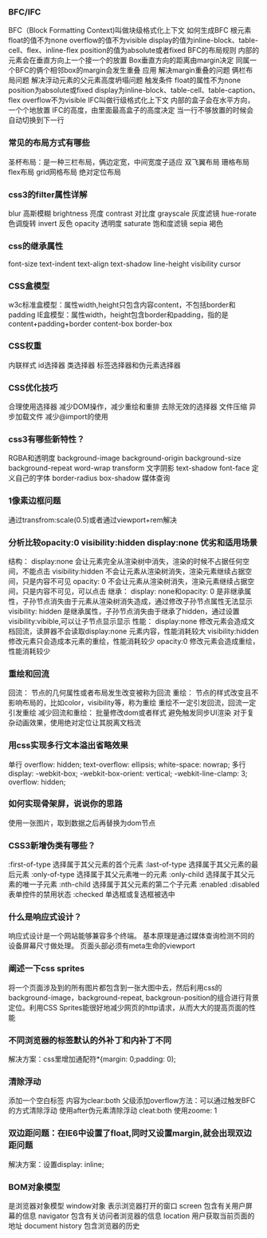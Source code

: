 ### BFC/IFC 
BFC（Block Formatting Context)叫做块级格式化上下文
    如何生成BFC
        根元素
        float的值不为none
        overflow的值不为visible
        display的值为inline-block、table-cell、flex、inline-flex
        position的值为absolute或者fixed
    BFC的布局规则
        内部的元素会在垂直方向上一个接一个的放置
        Box垂直方向的距离由margin决定
        同属一个BFC的俩个相邻box的margin会发生重叠
    应用
        解决margin重叠的问题
        俩栏布局问题
        解决浮动元素的父元素高度坍塌问题
    触发条件
        float的属性不为none
        position为absolute或fixed
        display为inline-block、table-cell、table-caption、flex
        overflow不为visible
    IFC叫做行级格式化上下文
        内部的盒子会在水平方向，一个个地放置
        IFC的高度，由里面最高盒子的高度决定
        当一行不够放置的时候会自动切换到下一行

### 常见的布局方式有哪些
圣杯布局：是一种三栏布局，俩边定宽，中间宽度子适应
双飞翼布局
珊格布局
flex布局
grid网格布局
绝对定位布局

### css3的filter属性详解 
blur 高斯模糊
        brightness 亮度
        contrast 对比度
        grayscale 灰度滤镜
        hue-rorate 色调旋转
        invert 反色
        opacity 透明度
        saturate 饱和度滤镜
        sepia 褐色

### css的继承属性
font-size
        text-indent
        text-align
        text-shadow
        line-height
        visibility
        cursor

### CSS盒模型
w3c标准盒模型：属性width,height只包含内容content，不包括border和padding
        IE盒模型：属性width，height包含border和padding，指的是content+padding+border
        content-box border-box

### CSS权重
内联样式 id选择器 类选择器 标签选择器和伪元素选择器

### CSS优化技巧
合理使用选择器
        减少DOM操作，减少重绘和重排
        去除无效的选择器
        文件压缩
        异步加载文件
        减少@import的使用

### css3有哪些新特性？
RGBA和透明度
        background-image background-origin background-size background-repeat
        word-wrap
        transform
        文字阴影 text-shadow
        font-face 定义自己的字体
        border-radius
        box-shadow
        媒体查询

### 1像素边框问题
通过transfrom:scale(0.5)或者通过viewport+rem解决

### 分析比较opacity:0 visibility:hidden display:none 优劣和适用场景
结构：
          display:none 会让元素完全从渲染树中消失，渲染的时候不占据任何空间，不能点击
          visibility:hidden 不会让元素从渲染树消失，渲染元素继续占据空间，只是内容不可见
          opacity: 0 不会让元素从渲染树消失，渲染元素继续占据空间，只是内容不可见，可以点击
        继承：
          display: none和opacity: 0 是非继承属性，子孙节点消失由于元素从渲染树消失造成，通过修改子孙节点属性无法显示
          visibility: hidden 是继承属性，子孙节点消失由于继承了hidden，通过设置visibility:vibible,可以让子节点显示显示
        性能：
          display:none 修改元素会造成文档回流，读屏器不会读取display:none 元素内容，性能消耗较大
          visibility:hidden 修改元素只会造成本元素的重绘，性能消耗较少
          opacity:0 修改元素会造成重绘，性能消耗较少

### 重绘和回流
回流：
        节点的几何属性或者布局发生改变被称为回流
      重绘：
        节点的样式改变且不影响布局的，比如color，visibility等，称为重绘
        重绘不一定引发回流，回流一定引发重绘
      减少回流和重绘：
        批量修改dom或者样式
        避免触发同步UI渲染
        对于复杂动画效果，使用绝对定位让其脱离文档流

### 用css实现多行文本溢出省略效果
单行
        overflow: hidden;
        text-overflow: ellipsis;
        white-space: nowrap;
      多行
        display: -webkit-box;
        -webkit-box-orient: vertical;
        -webkit-line-clamp: 3;
        overflow: hidden;

### 如何实现骨架屏，说说你的思路 
使用一张图片，取到数据之后再替换为dom节点

### CSS3新增伪类有哪些？
:first-of-type 选择属于其父元素的首个元素
      :last-of-type 选择属于其父元素的最后元素
      :only-of-type 选择属于其父元素唯一的元素
      :only-child 选择属于其父元素的唯一子元素
      :nth-child 选择属于其父元素的第二个子元素
      :enabled :disabled 表单控件的禁用状态
      :checked 单选框或复选框被选中

### 什么是响应式设计？
响应式设计是一个网站能够兼容多个终端。
      基本原理是通过媒体查询检测不同的设备屏幕尺寸做处理。
      页面头部必须有meta生命的viewport

### 阐述一下css sprites
将一个页面涉及到的所有图片都包含到一张大图中去，然后利用css的background-image，background-repeat,
      backgroun-position的组合进行背景定位。利用CSS Sprites能很好地减少网页的http请求，从而大大的提高页面的性能

### 不同浏览器的标签默认的外补丁和内补丁不同
 解决方案：css里增加通配符*{margin: 0;padding: 0);

### 清除浮动
添加一个空白标签 内容为clear:both
      父级添加overflow方法：可以通过触发BFC的方式清除浮动
      使用after伪元素清除浮动 cleat:both
      使用zoome: 1

### 双边距问题：在IE6中设置了float,同时又设置margin,就会出现双边距问题
解决方案：设置display: inline;

### BOM对象模型
是浏览器对象模型
        window对象 表示浏览器打开的窗口
        screen 包含有关用户屏幕的信息
        navigator 包含有关访问者浏览器的信息
        location 用户获取当前页面的地址
        document
        history 包含浏览器的历史

